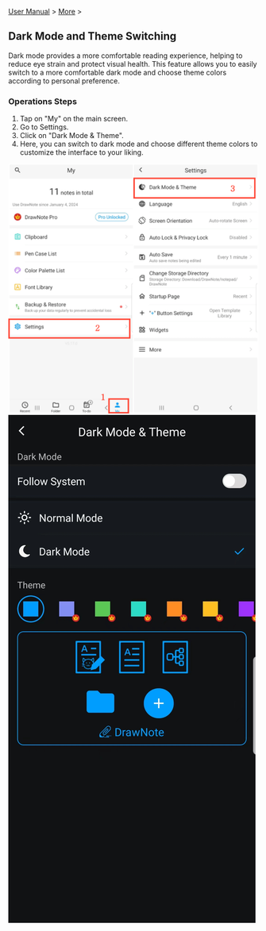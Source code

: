 [User Manual](/dragonnest/drawnote/manual/en) > [More](/dragonnest/drawnote/manual/en/more) >

Dark Mode and Theme Switching
---
Dark mode provides a more comfortable reading experience, helping to reduce eye strain and protect visual health. This feature allows you to easily switch to a more comfortable dark mode and choose theme colors according to personal preference.

### Operations Steps
1. Tap on "My" on the main screen.
2. Go to Settings.
3. Click on "Dark Mode & Theme".
4. Here, you can switch to dark mode and choose different theme colors to customize the interface to your liking.

![](imgs/dark_mode_theme.png)
![](imgs/dark_mode_theme1.png)